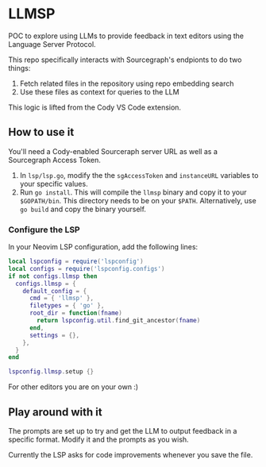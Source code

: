# LLMSP

POC to explore using LLMs to provide feedback in text editors using the Language Server Protocol.

This repo specifically interacts with Sourcegraph's endpionts to do two things:
1. Fetch related files in the repository using repo embedding search
2. Use these files as context for queries to the LLM

This logic is lifted from the Cody VS Code extension.

## How to use it

You'll need a Cody-enabled Sourceraph server URL as well as a Sourcegraph Access Token.

1. In `lsp/lsp.go`, modify the the `sgAccessToken` and `instanceURL` variables to your specific values.
2. Run `go install`. This will compile the `llmsp` binary and copy it to your `$GOPATH/bin`. This directory needs to be on your `$PATH`. Alternatively, use `go build` and copy the binary yourself.

### Configure the LSP

In your Neovim LSP configuration, add the following lines:

```lua
local lspconfig = require('lspconfig')
local configs = require('lspconfig.configs')
if not configs.llmsp then
  configs.llmsp = {
    default_config = {
      cmd = { 'llmsp' },
      filetypes = { 'go' },
      root_dir = function(fname)
        return lspconfig.util.find_git_ancestor(fname)
      end,
      settings = {},
    },
  }
end

lspconfig.llmsp.setup {}
```

For other editors you are on your own :)

## Play around with it

The prompts are set up to try and get the LLM to output feedback in a specific format. Modify it and the prompts as you wish.

Currently the LSP asks for code improvements whenever you save the file.
